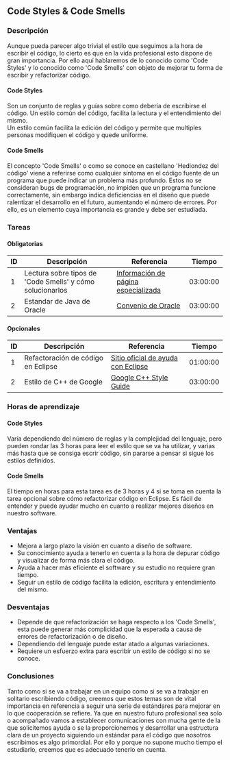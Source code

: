 
##  Code Styles & Code Smells

### Descripción
Aunque pueda parecer algo trivial el estilo que seguimos a la hora de escribir el código, lo cierto es que en la vida profesional esto dispone de gran importancia. Por ello aquí hablaremos de lo conocido como 'Code Styles' y lo conocido como 'Code Smells' con objeto de mejorar tu forma de escribir y refactorizar código.

#### Code Styles

Son un conjunto de reglas y guías sobre como debería de escribirse el código. Un estilo común del código, facilita la lectura y el entendimiento del mismo.   
Un estilo común facilita la edición del código y permite que multiples personas modifiquen el código y quede uniforme.   

#### Code Smells

El concepto 'Code Smells' o como se conoce en castellano 'Hediondez del código' viene a referirse como cualquier síntoma en el código fuente de un programa que puede indicar un problema más profundo. Estos no se consideran bugs de programación, no impiden que un programa funcione correctamente, sin embargo indica deficiencias en el diseño que puede ralentizar el desarrollo en el futuro, aumentando el número de errores. Por ello, es un elemento cuya importancia es grande y debe ser estudiada.

### Tareas

#### Obligatorias

| ID      | Descripción | Referencia | Tiempo  |
| ------- | ----------- | ---------- | ------- |
| 1 | Lectura sobre tipos de 'Code Smells' y cómo solucionarlos       | [Información de página especializada][linkOB-1] | 03:00:00 |
| 2 | Estandar de Java de Oracle        | [Convenio de  Oracle][linkOB-2] | 03:00:00 | 

[linkOB-1]: https://sourcemaking.com/refactoring/smells
[linkOB-2]: https://www.oracle.com/technetwork/java/codeconvtoc-136057.html

#### Opcionales

| ID      | Descripción | Referencia | Tiempo  |
| ------- | ----------- | ---------- | ------- |
| 1  | Refactoración de código en Eclipse        | [Sitio oficial de ayuda con Eclipse][linkOP-1] | 01:00:00 |
| 2  | Estilo de C++ de Google        | [Google C++ Style Guide][linkOP-2] | 03:00:00 |

[linkOP-1]: https://help.eclipse.org/luna/index.jsp?topic=%2Forg.eclipse.jdt.doc.user%2Freference%2Fref-menu-refactor.htm
[linkOP-2]: https://google.github.io/styleguide/cppguide.html

### Horas de aprendizaje
#### Code Styles

Varía dependiendo del número de reglas y la complejidad del lenguaje, pero pueden rondar las 3 horas para leer el estilo que se va ha utilizar, y varias más hasta que se consiga escrir código, sin pararse a pensar si sigue los estilos definidos.

#### Code Smells

El tiempo en horas para esta tarea es de 3 horas y 4 si se toma en cuenta la tarea opcional sobre cómo refactorizar código en Eclipse. Es fácil de entender y puede ayudar mucho en cuanto a realizar mejores diseños en nuestro software.

### Ventajas

* Mejora a largo plazo la visión en cuanto a diseño de software.
* Su conocimiento ayuda a tenerlo en cuenta a la hora de depurar código y visualizar de forma más clara el código.
* Ayuda a hacer más eficiente el software y su estudio no requiere gran tiempo.
* Seguir un estilo de código facilita la edición, escritura y entendimiento del mismo.

### Desventajas

* Depende de que refactorización se haga respecto a los 'Code Smells', esta puede generar más complicidad que la esperada a causa de errores de refactorización o de diseño.
* Dependiendo del lenguaje puede estar atado a algunas variaciones.
* Requiere un esfuerzo extra para escribir un estilo de código si no se conoce.

### Conclusiones

Tanto como si se va a trabajar en un equipo como si se va a trabajar en solitario escribiendo código, creemos que estos temas son de vital importancia en referencia a seguir una serie de estándares para mejorar en lo que cooperación se refiere. Ya que en nuestro futuro profesional sea solo o acompañado vamos a establecer comunicaciones con mucha gente de la que solicitemos ayuda o se la proporcionemos y desarrollar una estructura clara de un proyecto siguiendo un estándar para el código que nosotros escribimos es algo primordial. Por ello y porque no supone mucho tiempo el estudiarlo, creemos que es adecuado tenerlo en cuenta.
